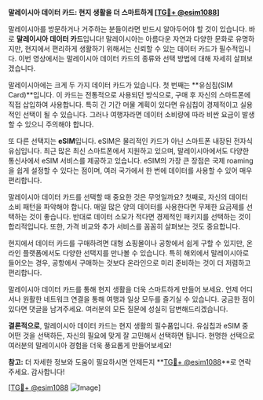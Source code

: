 **말레이시아 데이터 카드: 현지 생활을 더 스마트하게 [[TG💪+ @esim1088](https://t.me/s/esim1088)]**

말레이시아를 방문하거나 거주하는 분들이라면 반드시 알아두어야 할 것이 있습니다. 바로 **말레이시아 데이터 카드**입니다! 말레이시아는 아름다운 자연과 다양한 문화로 유명하지만, 현지에서 편리하게 생활하기 위해서는 신뢰할 수 있는 데이터 카드가 필수적입니다. 이번 영상에서는 말레이시아 데이터 카드의 종류와 선택 방법에 대해 자세히 살펴보겠습니다.

말레이시아에는 크게 두 가지 데이터 카드가 있습니다. 첫 번째는 **유심칩(SIM Card)**입니다. 이 카드는 전통적으로 사용되던 방식으로, 구매 후 자신의 스마트폰에 직접 삽입하여 사용합니다. 특히 긴 기간 머물 계획이 있다면 유심칩이 경제적이고 실용적인 선택이 될 수 있습니다. 그러나 여행자라면 데이터 소비량에 따라 비싼 요금이 발생할 수 있으니 주의해야 합니다.

또 다른 선택지는 **eSIM**입니다. eSIM은 물리적인 카드가 아닌 스마트폰 내장된 전자식 유심입니다. 최근 많은 최신 스마트폰에서 지원하고 있으며, 말레이시아에서도 다양한 통신사에서 eSIM 서비스를 제공하고 있습니다. eSIM의 가장 큰 장점은 국제 roaming을 쉽게 설정할 수 있다는 점이며, 여러 국가에서 한 번에 데이터를 사용할 수 있어 매우 편리합니다.

말레이시아 데이터 카드를 선택할 때 중요한 것은 무엇일까요? 첫째로, 자신의 데이터 소비 패턴을 파악해야 합니다. 매일 많은 양의 데이터를 사용한다면 무제한 요금제를 선택하는 것이 좋습니다. 반대로 데이터 소모가 적다면 경제적인 패키지를 선택하는 것이 합리적입니다. 또한, 가격 비교와 추가 서비스를 꼼꼼히 살펴보는 것도 중요합니다.

현지에서 데이터 카드를 구매하려면 대형 쇼핑몰이나 공항에서 쉽게 구할 수 있지만, 온라인 플랫폼에서도 다양한 선택지를 만나볼 수 있습니다. 특히 해외에서 말레이시아로 들어오는 경우, 공항에서 구매하는 것보다 온라인으로 미리 준비하는 것이 더 저렴하고 편리합니다.

말레이시아 데이터 카드를 통해 현지 생활을 더욱 스마트하게 만들어 보세요. 언제 어디서나 원활한 네트워크 연결을 통해 여행과 일상 모두를 즐기실 수 있습니다. 궁금한 점이 있다면 댓글을 남겨주세요. 여러분의 모든 질문에 성실히 답변해드리겠습니다.

**결론적으로**, 말레이시아 데이터 카드는 현지 생활의 필수품입니다. 유심칩과 eSIM 중 어떤 것을 선택하든, 자신의 필요에 맞게 잘 고민해서 선택하면 됩니다. 현명한 선택으로 여러분의 말레이시아 경험을 더욱 풍요롭게 만들어보세요!

**참고:** 더 자세한 정보와 도움이 필요하시면 언제든지 **[TG💪+ @esim1088](https://t.me/s/esim1088)**로 연락주세요. 감사합니다! 

[[TG💪+ @esim1088](https://t.me/s/esim1088) ![Image](https://i.postimg.cc/Y0z9fWf4/image.png)]